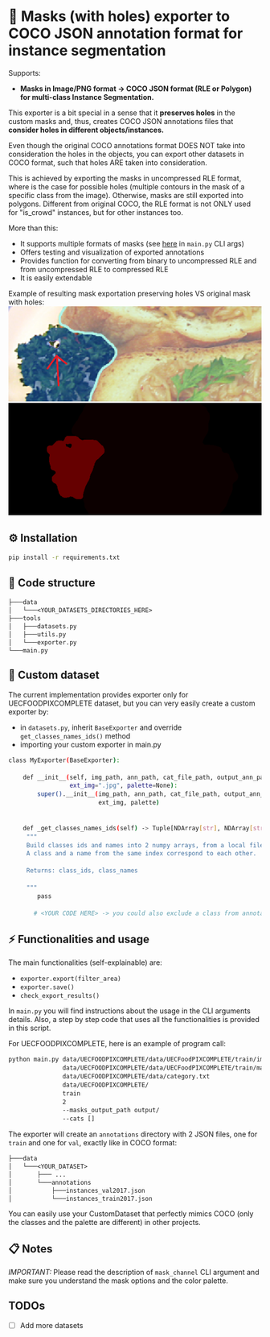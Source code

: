 # :arrows_counterclockwise: Masks (with holes) exporter to COCO JSON annotation format for instance segmentation

Supports:
- **Masks in Image/PNG format ->  COCO JSON format (RLE or Polygon) for multi-class Instance Segmentation.**

This exporter is a bit special in a sense that it **preserves holes** in the custom masks and, thus,
creates COCO JSON annotations files that **consider holes in different objects/instances.**

Even though the original COCO annotations format DOES NOT take into consideration the holes in the objects, you can export other datasets in COCO format, such that holes ARE taken into consideration.

This is achieved by exporting the masks in uncompressed RLE format, where is the case for possible holes (multiple contours in the mask of a specific class from the image). 
Otherwise, masks are still exported into polygons. Different from original COCO, the RLE format is not ONLY used for "is_crowd" instances, but for other instances too. 

More than this:
- It supports multiple formats of masks (see [here](https://github.com/MihaiDavid05/Mask-to-COCO-JSON/blob/5a7eb3b2233d09cfd8d79165b1da76465080e8c5/main.py#L39) in `main.py` CLI args)
- Offers testing and visualization of exported annotations
- Provides function for converting from binary to uncompressed RLE and from uncompressed RLE to compressed RLE
- It is easily extendable

Example of resulting mask exportation preserving holes VS original mask with holes:
![Mask with holes](resources/img.png) ![Original mask](resources/img_1.png)
## :gear: Installation
```bash
pip install -r requirements.txt
```

## :file_folder: Code structure
```
├───data
│   └───<YOUR_DATASETS_DIRECTORIES_HERE>
├───tools
│   ├───datasets.py
│   ├───utils.py
│   └───exporter.py
└───main.py

```

## :notebook: Custom dataset
The current implementation provides exporter only for UECFOODPIXCOMPLETE dataset, but you can very easily create a custom exporter by:
- in `datasets.py`, inherit `BaseExporter` and override `get_classes_names_ids()` method
- importing your custom exporter in main.py

```bash
class MyExporter(BaseExporter):

    def __init__(self, img_path, ann_path, cat_file_path, output_ann_path, split, mask_channel, ext_ann=".png",
                 ext_img=".jpg", palette=None):
        super().__init__(img_path, ann_path, cat_file_path, output_ann_path, split, mask_channel, ext_ann,
                         ext_img, palette)


    def _get_classes_names_ids(self) -> Tuple[NDArray[str], NDArray[str]]:
     """
     Build classes ids and names into 2 numpy arrays, from a local file/source.
     A class and a name from the same index correspond to each other.

     Returns: class_ids, class_names

     """
        pass

       # <YOUR CODE HERE> -> you could also exclude a class from annotations, for example background, if you wish
```

## :zap: Functionalities and usage
The main functionalities (self-explainable) are:
- `exporter.export(filter_area)`
- `exporter.save()`
- `check_export_results()`

In `main.py` you will find instructions about the usage in the CLI arguments details. Also, a step by step code that uses all the functionalities is provided in this script.

For UECFOODPIXCOMPLETE, here is an example of program call:
```bash
python main.py data/UECFOODPIXCOMPLETE/data/UECFoodPIXCOMPLETE/train/img/ 
               data/UECFOODPIXCOMPLETE/data/UECFoodPIXCOMPLETE/train/mask/ 
               data/UECFOODPIXCOMPLETE/data/category.txt 
               data/UECFOODPIXCOMPLETE/ 
               train 
               2 
               --masks_output_path output/
               --cats []
```

The exporter will create an `annotations` directory with 2 JSON files, one for `train` and one for `val`, exactly like in COCO format:
```
├───data
│   └───<YOUR_DATASET>
│       ├─── ...
│       └───annotations
│           ├───instances_val2017.json
│           └───instances_train2017.json
```
You can easily use your CustomDataset that perfectly mimics COCO (only the classes and the palette are different) in other projects.

## :clipboard: Notes
*IMPORTANT:* Please read the description of `mask_channel` CLI argument and make sure you understand the mask options and the color palette.

## TODOs
- [ ] Add more datasets
